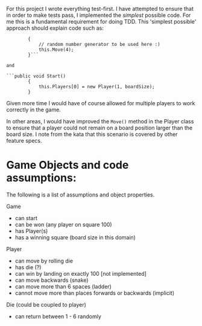 For this project I wrote everything test-first.  I have attempted to ensure that in order to make tests pass, I implemented the *simplest* possible code.  For me this is a fundamental requirement for doing TDD.  This 'simplest possible' approach should explain code such as: 

``` public void RollDie()
        {
            // random number generator to be used here :)
            this.Move(4);
        }```
		
and 

```public void Start()
        {
            this.Players[0] = new Player(1, boardSize);
        }
```

Given more time I would have of course allowed for multiple players to work correctly in the game.  

In other areas, I would have improved the ```Move()``` method in the Player class to ensure that a player could not remain on a board position larger than the board size.   I note from the kata that this scenario is covered by other feature specs.

Game Objects and code assumptions:
=
The following is a list of assumptions and object properties. 

Game
 - can start
 - can be won (any player on square 100) 
 - has Player(s)
 - has a winning square (board size in this domain)

Player
 - can move by rolling die
 - has die (?)
 - can win by landing on exactly 100
 [not implemented] 
 - can move backwards (snake)
 - can move more than 6 spaces (ladder)
 - cannot move more than <board size> places forwards or backwards (implicit) 

Die (could be coupled to player) 
 - can return between 1 - 6 randomly